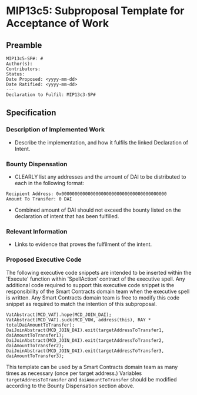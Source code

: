 # MIP13c5: Subproposal Template for Acceptance of Work

## Preamble
```
MIP13c5-SP#: #
Author(s):
Contributors:
Status: 
Date Proposed: <yyyy-mm-dd>
Date Ratified: <yyyy-mm-dd>
---
Declaration to Fulfil: MIP13c3-SP#
```
## Specification

### Description of Implemented Work
- Describe the implementation, and how it fulfils the linked Declaration of Intent.

### Bounty Dispensation
- CLEARLY list any addresses and the amount of DAI to be distributed to each in the following format:
```
Recipient Address: 0x0000000000000000000000000000000000000000
Amount To Transfer: 0 DAI
```
- Combined amount of DAI should not exceed the bounty listed on the declaration of intent that has been fulfilled.

### Relevant Information
- Links to evidence that proves the fulfilment of the intent.

### Proposed Executive Code
The following executive code snippets are intended to be inserted within the 'Execute' function within 'SpellAction' contract of the executive spell. Any additional code required to support this executive code snippet is the responsibility of the Smart Contracts domain team when the executive spell is written. Any Smart Contracts domain team is free to modify this code snippet as required to match the intention of this subproposal.

```
VatAbstract(MCD_VAT).hope(MCD_JOIN_DAI);
VatAbstract(MCD_VAT).suck(MCD_VOW, address(this), RAY * totalDaiAmountToTransfer);
DaiJoinAbstract(MCD_JOIN_DAI).exit(targetAddressToTransfer1, daiAmountToTransfer1);
DaiJoinAbstract(MCD_JOIN_DAI).exit(targetAddressToTransfer2, daiAmountToTransfer2);
DaiJoinAbstract(MCD_JOIN_DAI).exit(targetAddressToTransfer3, daiAmountToTransfer3);
```

This template can be used by a Smart Contracts domain team as many times as necessary (once per target address.) Variables `targetAddressToTransfer` and `daiAmountToTransfer` should be modified according to the Bounty Dispensation section above.